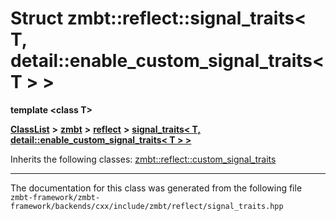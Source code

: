 

# Struct zmbt::reflect::signal\_traits&lt; T, detail::enable\_custom\_signal\_traits&lt; T &gt; &gt;

**template &lt;class T&gt;**



[**ClassList**](annotated.md) **>** [**zmbt**](namespacezmbt.md) **>** [**reflect**](namespacezmbt_1_1reflect.md) **>** [**signal\_traits&lt; T, detail::enable\_custom\_signal\_traits&lt; T &gt; &gt;**](structzmbt_1_1reflect_1_1signal__traits_3_01T_00_01detail_1_1enable__custom__signal__traits_3_01T_01_4_01_4.md)








Inherits the following classes: [zmbt::reflect::custom\_signal\_traits](structzmbt_1_1reflect_1_1custom__signal__traits.md)















































































































------------------------------
The documentation for this class was generated from the following file `zmbt-framework/zmbt-framework/backends/cxx/include/zmbt/reflect/signal_traits.hpp`

